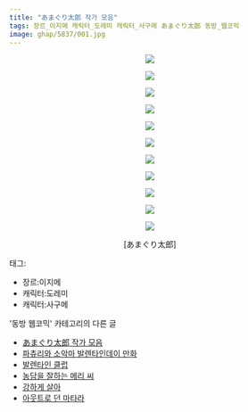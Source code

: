 ```yaml
---
title: "あまぐり太郎 작가 모음"
tags: 장르_이지메 캐릭터_도레미 캐릭터_사구메 あまぐり太郎 동방_웹코믹
image: ghap/5837/001.jpg
---
```

<div class="article">
<p style="text-align: center; clear: none; float: none;"><img src="{{ site.nasurl }}/ghap/5837/001.jpg"/></p>
<p style="text-align: center; clear: none; float: none;"><img src="{{ site.nasurl }}/ghap/5837/002.jpg"/></p>
<p style="text-align: center; clear: none; float: none;"><img src="{{ site.nasurl }}/ghap/5837/003.jpg"/></p>
<p style="text-align: center; clear: none; float: none;"><img src="{{ site.nasurl }}/ghap/5837/004.jpg"/></p>
<p style="text-align: center; clear: none; float: none;"><img src="{{ site.nasurl }}/ghap/5837/005.jpg"/></p>
<p style="text-align: center; clear: none; float: none;"><img src="{{ site.nasurl }}/ghap/5837/006.jpg"/></p>
<p style="text-align: center; clear: none; float: none;"><img src="{{ site.nasurl }}/ghap/5837/007.jpg"/></p>
<p style="text-align: center; clear: none; float: none;"><img src="{{ site.nasurl }}/ghap/5837/008.png"/></p>
<p style="text-align: center; clear: none; float: none;"><img src="{{ site.nasurl }}/ghap/5837/009.jpg"/></p>
<p style="text-align: center; clear: none; float: none;"><img src="{{ site.nasurl }}/ghap/5837/010.jpg"/></p>
<p style="text-align: center; clear: none; float: none;"><img src="{{ site.nasurl }}/ghap/5837/011.jpg"/></p>
<p style="text-align: center; clear: none; float: none;">[あまぐり太郎]</p>
</div><div class="tagTrail">
<p>태그: </p>
<ul>
<li>장르:이지메</li>
<li>캐릭터:도레미</li>
<li>캐릭터:사구메</li>
</ul>
</div><div class="another">
<p>'동방 웹코믹' 카테고리의 다른 글</p>
<ul>
<li><a href="/2019-02-15-ghap_5837">あまぐり太郎 작가 모음</a></li>
<li><a href="/2019-02-15-ghap_5836">파츄리와 소악마 발렌타인데이 만화</a></li>
<li><a href="/2019-02-15-ghap_5827">발렌타인 클럽</a></li>
<li><a href="/2019-02-15-ghap_5826">농담을 잘하는 메리 씨</a></li>
<li><a href="/2019-02-11-ghap_5802">강하게 살아</a></li>
<li><a href="/2019-02-11-ghap_5795">아웃트로 던 마타라</a></li>
</ul>
</div>